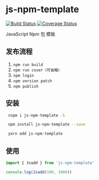# js-npm-template

[![Build Status](https://travis-ci.org/MrHzq/js-npm-template.svg?branch=master)](https://travis-ci.org/MrHzq/js-npm-template) [![Coverage Status](https://coveralls.io/repos/github/MrHzq/js-npm-template/badge.svg?branch=master)](https://coveralls.io/github/MrHzq/js-npm-template?branch=master)

JavaScript Npm 包 模板

## 发布流程

1. `npm run build`
2. `npm run cover（可省略）`
3. `npm login`
4. `npm version patch`
5. `npm publish`

## 安装

```sh
 cnpm i js-npm-template -S
```

```sh
 npm install js-npm-template --save
```

```sh
 yarn add js-npm-template
```

## 使用

```javascript
import { Jsadd } from 'js-npm-template'

console.log(Jsadd(100, 1000))
```

